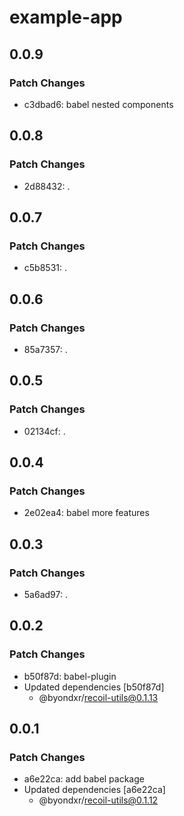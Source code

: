 # example-app

## 0.0.9

### Patch Changes

- c3dbad6: babel nested components

## 0.0.8

### Patch Changes

- 2d88432: .

## 0.0.7

### Patch Changes

- c5b8531: .

## 0.0.6

### Patch Changes

- 85a7357: .

## 0.0.5

### Patch Changes

- 02134cf: .

## 0.0.4

### Patch Changes

- 2e02ea4: babel more features

## 0.0.3

### Patch Changes

- 5a6ad97: .

## 0.0.2

### Patch Changes

- b50f87d: babel-plugin
- Updated dependencies [b50f87d]
  - @byondxr/recoil-utils@0.1.13

## 0.0.1

### Patch Changes

- a6e22ca: add babel package
- Updated dependencies [a6e22ca]
  - @byondxr/recoil-utils@0.1.12
